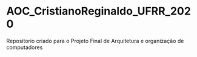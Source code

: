 # AOC_CristianoReginaldo_UFRR_2020

Repositorio criado para o Projeto Final de Arquitetura e organização de computadores 
